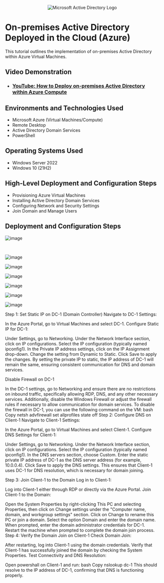
<p align="center">
<img src="https://i.imgur.com/pU5A58S.png" alt="Microsoft Active Directory Logo"/>
</p>

<h1>On-premises Active Directory Deployed in the Cloud (Azure)</h1>
This tutorial outlines the implementation of on-premises Active Directory within Azure Virtual Machines.<br />


<h2>Video Demonstration</h2>

- ### [YouTube: How to Deploy on-premises Active Directory within Azure Compute](https://www.youtube.com)

<h2>Environments and Technologies Used</h2>

- Microsoft Azure (Virtual Machines/Compute)
- Remote Desktop
- Active Directory Domain Services
- PowerShell

<h2>Operating Systems Used </h2>

- Windows Server 2022
- Windows 10 (21H2)

<h2>High-Level Deployment and Configuration Steps</h2>

- Provisioning Azure Virtual Machines
- Installing Active Directory Domain Services
- Configuring Network and Security Settings
- Join Domain and Manage Users

<h2>Deployment and Configuration Steps</h2>

<p>

![image](https://github.com/user-attachments/assets/f20a86e0-7ba9-4d03-8f16-c2eedab13466)

</p>
<p>
</p>
<br />

<p>

![image](https://github.com/user-attachments/assets/02595d2a-6bb2-4431-8553-82813903be16)

![image](https://github.com/user-attachments/assets/68c0e116-c67f-4c55-9ba9-9e594c412953)

![image](https://github.com/user-attachments/assets/f0ea6525-d092-44cd-8f71-b28dd23ed789)

![image](https://github.com/user-attachments/assets/ca99cb24-7ac4-4db1-b5f1-8c6594797778)

![image](https://github.com/user-attachments/assets/ab318bfc-4d6d-4c87-8669-94db7c0b1298)

![image](https://github.com/user-attachments/assets/122854e0-7582-4c2c-9d1d-97ff2b687810)



</p>
<p>

Step 1: Set Static IP on DC-1 (Domain Controller)
Navigate to DC-1 Settings:

In the Azure Portal, go to Virtual Machines and select DC-1.
Configure Static IP for DC-1:

Under Settings, go to Networking.
Under the Network Interface section, click on IP configurations.
Select the IP configuration (typically named ipconfig1).
In the Private IP address settings, click on the IP Assignment drop-down.
Change the setting from Dynamic to Static.
Click Save to apply the changes.
By setting the private IP to static, the IP address of DC-1 will remain the same, ensuring consistent communication for DNS and domain services.

Disable Firewall on DC-1

In the DC-1 settings, go to Networking and ensure there are no restrictions on inbound traffic, specifically allowing RDP, DNS, and any other necessary services.
Additionally, disable the Windows Firewall or adjust the firewall rules if necessary to allow communication for domain services.
To disable the firewall in DC-1, you can use the following command on the VM:
bash
Copy
netsh advfirewall set allprofiles state off
Step 2: Configure DNS on Client-1
Navigate to Client-1 Settings:

In the Azure Portal, go to Virtual Machines and select Client-1.
Configure DNS Settings for Client-1:

Under Settings, go to Networking.
Under the Network Interface section, click on IP configurations.
Select the IP configuration (typically named ipconfig1).
In the DNS servers section, choose Custom.
Enter the static private IP address of DC-1 as the DNS server address (for example, 10.0.0.4).
Click Save to apply the DNS settings.
This ensures that Client-1 uses DC-1 for DNS resolution, which is necessary for domain joining.

Step 3: Join Client-1 to the Domain
Log in to Client-1:

Log into Client-1 either through RDP or directly via the Azure Portal.
Join Client-1 to the Domain:

Open the System Properties by right-clicking This PC and selecting Properties, then click on Change settings under the "Computer name, domain, and workgroup settings" section.
Click on Change to rename this PC or join a domain.
Select the option Domain and enter the domain name.
When prompted, enter the domain administrator credentials for DC-1.
Restart the machine when prompted to complete the domain join process.
Step 4: Verify the Domain Join on Client-1
Check Domain Join:

After restarting, log into Client-1 using the domain credentials.
Verify that Client-1 has successfully joined the domain by checking the System Properties.
Test Connectivity and DNS Resolution:

Open powershall on Client-1 and run:
bash
Copy
nslookup dc-1
This should resolve to the IP address of DC-1, confirming that DNS is functioning properly.
</p>
<br />

<p>
